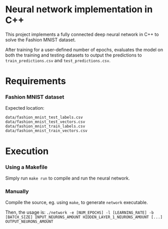 # Neural network implementation in C++

This project implements a fully connected deep neural network in C++ to solve
the Fashion MNIST dataset.

After training for a user-defined number of epochs, evaluates the model on both
the training and testing datasets to output the predictions to
`train_predictions.csv` and `test_predictions.csv`.


# Requirements

### Fashion MNIST dataset

Expected location:
```
data/fashion_mnist_test_labels.csv
data/fashion_mnist_test_vectors.csv
data/fashion_mnist_train_labels.csv
data/fashion_mnist_train_vectors.csv
```

# Execution

### Using a Makefile

Simply run `make run` to compile and run the neural network.

### Manually

Compile the source, eg. using `make`, to generate `network` executable.

Then, the usage is:
`./network -e [NUM_EPOCHS] -l [LEARNING_RATE] -b [BATCH_SIZE] INPUT_NEURONS_AMOUNT HIDDEN_LAYER_1_NEURONS_AMOUNT [...] OUTPUT_NEURONS_AMOUNT`
